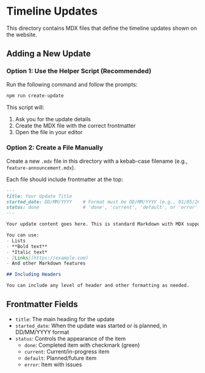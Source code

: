 # Timeline Updates

This directory contains MDX files that define the timeline updates shown on the website.

## Adding a New Update

### Option 1: Use the Helper Script (Recommended)

Run the following command and follow the prompts:

```bash
npm run create-update
```

This script will:
1. Ask you for the update details
2. Create the MDX file with the correct frontmatter
3. Open the file in your editor

### Option 2: Create a File Manually

Create a new `.mdx` file in this directory with a kebab-case filename (e.g., `feature-announcement.mdx`).

Each file should include frontmatter at the top:

```md
---
title: Your Update Title
started_date: DD/MM/YYYY    # Format must be DD/MM/YYYY (e.g., 01/05/2025 for 1st May 2025)
status: done                # 'done', 'current', 'default', or 'error'
---

Your update content goes here. This is standard Markdown with MDX support.

You can use:
- Lists
- **Bold text**
- *Italic text*
- [Links](https://example.com)
- And other Markdown features

## Including Headers

You can include any level of header and other formatting as needed.
```

## Frontmatter Fields

- `title`: The main heading for the update
- `started_date`: When the update was started or is planned, in DD/MM/YYYY format
- `status`: Controls the appearance of the item
  - `done`: Completed item with checkmark (green)
  - `current`: Current/in-progress item
  - `default`: Planned/future item
  - `error`: Item with issues